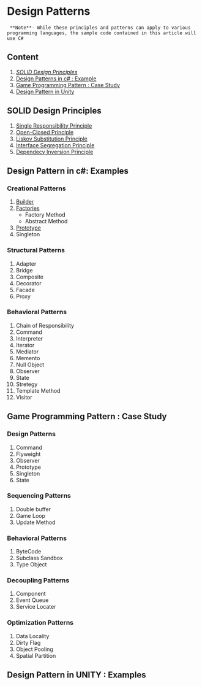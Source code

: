 # Design Patterns
` **Note**- While these principles and patterns can apply to various programming languages, the sample code contained in this article will use C#`

## Content
1. [*SOLID Design Principles*](https://github.com/JDChristo/Design-Pattern-in-c-sharp#solid-design-principles)
2. [Design Patterns in c# : Example](https://github.com/JDChristo/Design-Pattern-in-c-sharp#design-pattern-in-c-examples)
3. [Game Programming Pattern : Case Study](https://github.com/JDChristo/Design-Pattern-in-c-sharp#game-programming-pattern--case-study)
4. [Design Pattern in Unity](https://github.com/JDChristo/Design-Pattern-in-c-sharp#game-programming-pattern--case-study)


## SOLID Design Principles
1. [Single Responsibility Principle](https://github.com/JDChristo/Design-Pattern-in-c-sharp/blob/main/SOLIDS/1%20Single%20Responsibility%20Principle/Program.cs)
2. [Open-Closed Principle](https://github.com/JDChristo/Design-Pattern-in-c-sharp/blob/main/SOLIDS/2%20Open-Closed%20Principle/Program.cs)
3. [Liskov Substitution Principle](https://github.com/JDChristo/Design-Pattern-in-c-sharp/blob/main/SOLIDS/3%20Liskov%20Substitution%20Principle/Program.cs)
4. [Interface Segregation Principle](https://github.com/JDChristo/Design-Pattern-in-c-sharp/blob/main/SOLIDS/3%20Liskov%20Substitution%20Principle/Program.cs)
5. [Dependecy Inversion Principle](https://github.com/JDChristo/Design-Pattern-in-c-sharp/blob/main/SOLIDS/5%20Dependency%20inversion%20Principle/Program.cs)

## Design Pattern in c#: Examples

### Creational Patterns
1. [Builder](https://github.com/JDChristo/Design-Pattern-in-c-sharp/tree/main/csharpDesignPatterns/1%20Creational%20Patterns/1%20Builder#builder-design-pattern)
2. [Factories](https://github.com/JDChristo/Design-Pattern-in-c-sharp/tree/main/csharpDesignPatterns/1%20Creational%20Patterns/2%20Factories#factories-design-pattern)
	- Factory Method
	- Abstract Method
3. [Prototype](https://github.com/JDChristo/Design-Pattern-in-c-sharp/tree/main/csharpDesignPatterns/1%20Creational%20Patterns/3%20Prototype#prototype-design-pattern)
4. Singleton

### Structural Patterns
1. Adapter
2. Bridge
3. Composite
4. Decorator
5. Facade
6. Proxy

### Behavioral Patterns
1. Chain of Responsibility
2. Command
3. Interpreter
4. Iterator
5. Mediator
6. Memento
7. Null Object
8. Observer
9. State
10. Stretegy
11. Template Method
12. Visitor

## Game Programming Pattern : Case Study

### Design Patterns
1. Command
2. Flyweight
3. Observer
4. Prototype
5. Singleton
6. State

### Sequencing Patterns
1. Double buffer
2. Game Loop
3. Update Method

### Behavioral Patterns
1. ByteCode
2. Subclass Sandbox
3. Type Object

### Decoupling Patterns
1. Component
2. Event Queue
3. Service Locater

### Optimization Patterns
1. Data Locality
2. Dirty Flag
3. Object Pooling
4. Spatial Partition

## Design Pattern in UNITY : Examples

